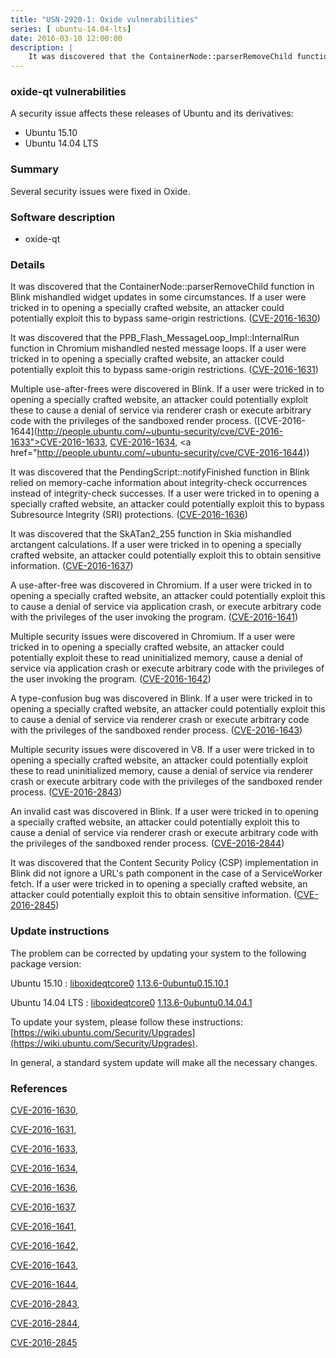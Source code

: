 ```yaml
---
title: "USN-2920-1: Oxide vulnerabilities"
series: [ ubuntu-14.04-lts]
date: 2016-03-10 12:00:00
description: |
    It was discovered that the ContainerNode::parserRemoveChild function in Blink mishandled widget updates in some circumstances. If a user were tricked in to opening a specially crafted website, an attacker could potentially exploit this to bypass same-origin restrictions. ([CVE-2016-1630](http://people.ubuntu.com/~ubuntu-security/cve/CVE-2016-1630))
--- 
```

 
### oxide-qt vulnerabilities

A security issue affects these releases of Ubuntu and its derivatives:

* Ubuntu 15.10
* Ubuntu 14.04 LTS

### Summary

Several security issues were fixed in Oxide. 

### Software description

* oxide-qt 

### Details

It was discovered that the ContainerNode::parserRemoveChild function in Blink mishandled widget updates in some circumstances. If a user were tricked in to opening a specially crafted website, an attacker could potentially exploit this to bypass same-origin restrictions. ([CVE-2016-1630](http://people.ubuntu.com/~ubuntu-security/cve/CVE-2016-1630))

It was discovered that the PPB_Flash_MessageLoop_Impl::InternalRun function in Chromium mishandled nested message loops. If a user were tricked in to opening a specially crafted website, an attacker could potentially exploit this to bypass same-origin restrictions. ([CVE-2016-1631](http://people.ubuntu.com/~ubuntu-security/cve/CVE-2016-1631))

Multiple use-after-frees were discovered in Blink. If a user were tricked in to opening a specially crafted website, an attacker could potentially exploit these to cause a denial of service via renderer crash or execute arbitrary code with the privileges of the sandboxed render process. ([CVE-2016-1644](http://people.ubuntu.com/~ubuntu-security/cve/CVE-2016-1633">CVE-2016-1633</a>, <a href="http://people.ubuntu.com/~ubuntu-security/cve/CVE-2016-1634">CVE-2016-1634</a>, <a href="http://people.ubuntu.com/~ubuntu-security/cve/CVE-2016-1644))

It was discovered that the PendingScript::notifyFinished function in Blink relied on memory-cache information about integrity-check occurrences instead of integrity-check successes. If a user were tricked in to opening a specially crafted website, an attacker could potentially exploit this to bypass Subresource Integrity (SRI) protections. ([CVE-2016-1636](http://people.ubuntu.com/~ubuntu-security/cve/CVE-2016-1636))

It was discovered that the SkATan2_255 function in Skia mishandled arctangent calculations. If a user were tricked in to opening a specially crafted website, an attacker could potentially exploit this to obtain sensitive information. ([CVE-2016-1637](http://people.ubuntu.com/~ubuntu-security/cve/CVE-2016-1637))

A use-after-free was discovered in Chromium. If a user were tricked in to opening a specially crafted website, an attacker could potentially exploit this to cause a denial of service via application crash, or execute arbitrary code with the privileges of the user invoking the program. ([CVE-2016-1641](http://people.ubuntu.com/~ubuntu-security/cve/CVE-2016-1641))

Multiple security issues were discovered in Chromium. If a user were tricked in to opening a specially crafted website, an attacker could potentially exploit these to read uninitialized memory, cause a denial of service via application crash or execute arbitrary code with the privileges of the user invoking the program. ([CVE-2016-1642](http://people.ubuntu.com/~ubuntu-security/cve/CVE-2016-1642))

A type-confusion bug was discovered in Blink. If a user were tricked in to opening a specially crafted website, an attacker could potentially exploit this to cause a denial of service via renderer crash or execute arbitrary code with the privileges of the sandboxed render process. ([CVE-2016-1643](http://people.ubuntu.com/~ubuntu-security/cve/CVE-2016-1643))

Multiple security issues were discovered in V8. If a user were tricked in to opening a specially crafted website, an attacker could potentially exploit these to read uninitialized memory, cause a denial of service via renderer crash or execute arbitrary code with the privileges of the sandboxed render process. ([CVE-2016-2843](http://people.ubuntu.com/~ubuntu-security/cve/CVE-2016-2843))

An invalid cast was discovered in Blink. If a user were tricked in to opening a specially crafted website, an attacker could potentially exploit this to cause a denial of service via renderer crash or execute arbitrary code with the privileges of the sandboxed render process. ([CVE-2016-2844](http://people.ubuntu.com/~ubuntu-security/cve/CVE-2016-2844))

It was discovered that the Content Security Policy (CSP) implementation in Blink did not ignore a URL&#39;s path component in the case of a ServiceWorker fetch. If a user were tricked in to opening a specially crafted website, an attacker could potentially exploit this to obtain sensitive information. ([CVE-2016-2845](http://people.ubuntu.com/~ubuntu-security/cve/CVE-2016-2845)) 

### Update instructions

The problem can be corrected by updating your system to the following package version:

Ubuntu 15.10
 : [liboxideqtcore0](https://launchpad.net/ubuntu/+source/oxide-qt) <span> [1.13.6-0ubuntu0.15.10.1](https://launchpad.net/ubuntu/+source/oxide-qt/1.13.6-0ubuntu0.15.10.1) </span> 

Ubuntu 14.04 LTS
 : [liboxideqtcore0](https://launchpad.net/ubuntu/+source/oxide-qt) <span> [1.13.6-0ubuntu0.14.04.1](https://launchpad.net/ubuntu/+source/oxide-qt/1.13.6-0ubuntu0.14.04.1) </span> 

To update your system, please follow these instructions: [https://wiki.ubuntu.com/Security/Upgrades](https://wiki.ubuntu.com/Security/Upgrades).

In general, a standard system update will make all the necessary changes. 

### References

 [CVE-2016-1630](http://people.ubuntu.com/~ubuntu-security/cve/CVE-2016-1630), 

 [CVE-2016-1631](http://people.ubuntu.com/~ubuntu-security/cve/CVE-2016-1631), 

 [CVE-2016-1633](http://people.ubuntu.com/~ubuntu-security/cve/CVE-2016-1633), 

 [CVE-2016-1634](http://people.ubuntu.com/~ubuntu-security/cve/CVE-2016-1634), 

 [CVE-2016-1636](http://people.ubuntu.com/~ubuntu-security/cve/CVE-2016-1636), 

 [CVE-2016-1637](http://people.ubuntu.com/~ubuntu-security/cve/CVE-2016-1637), 

 [CVE-2016-1641](http://people.ubuntu.com/~ubuntu-security/cve/CVE-2016-1641), 

 [CVE-2016-1642](http://people.ubuntu.com/~ubuntu-security/cve/CVE-2016-1642), 

 [CVE-2016-1643](http://people.ubuntu.com/~ubuntu-security/cve/CVE-2016-1643), 

 [CVE-2016-1644](http://people.ubuntu.com/~ubuntu-security/cve/CVE-2016-1644), 

 [CVE-2016-2843](http://people.ubuntu.com/~ubuntu-security/cve/CVE-2016-2843), 

 [CVE-2016-2844](http://people.ubuntu.com/~ubuntu-security/cve/CVE-2016-2844), 

 [CVE-2016-2845](http://people.ubuntu.com/~ubuntu-security/cve/CVE-2016-2845)
 
